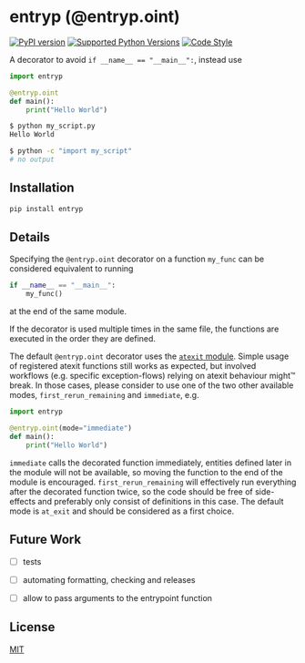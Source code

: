 # entryp (@entryp.oint)

[![PyPI version](https://img.shields.io/pypi/v/entryp)](https://pypi.python.org/pypi/entryp)
[![Supported Python Versions](https://img.shields.io/pypi/pyversions/entryp.svg)](https://pypi.python.org/pypi/entryp)
[![Code Style](https://img.shields.io/badge/code%20style-black-000000.svg)](https://github.com/psf/black)

A decorator to avoid `if __name__ == "__main__":`, instead use

```python
import entryp

@entryp.oint
def main():
    print("Hello World")
```

```bash
$ python my_script.py
Hello World

$ python -c "import my_script"
# no output
```


## Installation

```bash
pip install entryp
```


## Details

Specifying the `@entryp.oint` decorator on a function `my_func` can be considered equivalent to running
```python
if __name__ == "__main__":
    my_func()
```
at the end of the same module.

If the decorator is used multiple times in the same file, the functions are executed in the order they are defined.

The default `@entryp.oint` decorator uses the [`atexit` module](https://docs.python.org/library/atexit.html). Simple usage of registered atexit functions still works as expected, but involved workflows (e.g. specific exception-flows) relying on atexit behaviour might:tm: break. In those cases, please consider to use one of the two other available modes, `first_rerun_remaining` and `immediate`, e.g.

```python
import entryp

@entryp.oint(mode="immediate")
def main():
    print("Hello World")
```

`immediate` calls the decorated function immediately, entities defined later in the module will not be available, so moving the function to the end of the module is encouraged. `first_rerun_remaining` will effectively run everything after the decorated function twice, so the code should be free of side-effects and preferably only consist of definitions in this case. The default mode is `at_exit` and should be considered as a first choice.

## Future Work

- [ ] tests
- [ ] automating formatting, checking and releases
- [ ] allow to pass arguments to the entrypoint function


## License

[MIT](LICENSE)
